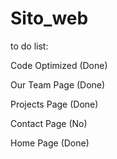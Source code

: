 # Sito_web

to do list:

Code Optimized (Done)

Our Team Page (Done)

Projects Page (Done)

Contact Page (No)

Home Page (Done)

